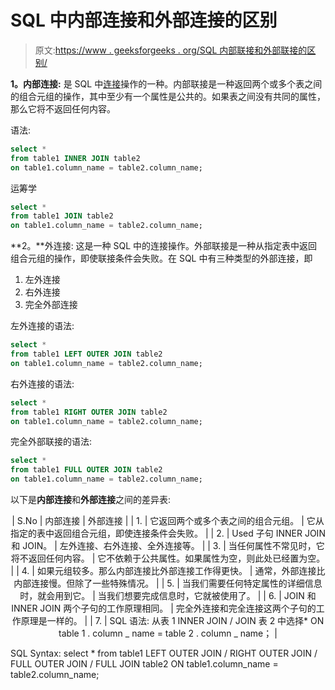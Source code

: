 # SQL 中内部连接和外部连接的区别

> 原文:[https://www . geeksforgeeks . org/SQL 内部联接和外部联接的区别/](https://www.geeksforgeeks.org/difference-between-inner-join-and-outer-join-in-sql/)

**1。内部连接:**
是 SQL 中[连接](https://www.geeksforgeeks.org/sql-join-set-1-inner-left-right-and-full-joins/)操作的一种。内部联接是一种返回两个或多个表之间的组合元组的操作，其中至少有一个属性是公共的。如果表之间没有共同的属性，那么它将不返回任何内容。

语法:

```sql
select * 
from table1 INNER JOIN table2
on table1.column_name = table2.column_name;
```

运筹学

```sql
select *
from table1 JOIN table2
on table1.column_name = table2.column_name;
```

**2。**外连接:
这是一种 SQL 中的连接操作。外部联接是一种从指定表中返回组合元组的操作，即使联接条件会失败。在 SQL 中有三种类型的外部连接，即

1.  左外连接
2.  右外连接
3.  完全外部连接

左外连接的语法:

```sql
select *
from table1 LEFT OUTER JOIN table2
on table1.column_name = table2.column_name;
```

右外连接的语法:

```sql
select *
from table1 RIGHT OUTER JOIN table2
on table1.column_name = table2.column_name;
```

完全外部联接的语法:

```sql
select *
from table1 FULL OUTER JOIN table2
on table1.column_name = table2.column_name;
```

以下是**内部连接**和**外部连接**之间的差异表:

<center>

| S.No | 内部连接 | 外部连接 |
| 1. | 它返回两个或多个表之间的组合元组。 | 它从指定的表中返回组合元组，即使连接条件会失败。 |
| 2. | Used 子句 INNER JOIN 和 JOIN。 | 左外连接、右外连接、全外连接等。 |
| 3. | 当任何属性不常见时，它将不返回任何内容。 | 它不依赖于公共属性。如果属性为空，则此处已经置为空。 |
| 4. | 如果元组较多。那么内部连接比外部连接工作得更快。 | 通常，外部连接比内部连接慢。但除了一些特殊情况。 |
| 5. | 当我们需要任何特定属性的详细信息时，就会用到它。 | 当我们想要完成信息时，它就被使用了。 |
| 6. | JOIN 和 INNER JOIN 两个子句的工作原理相同。 | 完全外连接和完全连接这两个子句的工作原理是一样的。 |
| 7. | SQL 语法:
从表 1 INNER JOIN / JOIN 表 2
中选择*
ON table 1 . column _ name = table 2 . column _ name； |

</center>

SQL Syntax:
select *
from table1 LEFT OUTER JOIN / RIGHT OUTER JOIN /
FULL OUTER JOIN / FULL JOIN table2 ON
table1.column_name = table2.column_name;